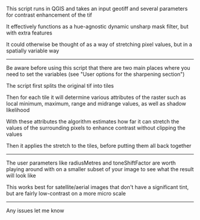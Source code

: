 This script runs in QGIS and takes an input geotiff and several parameters for contrast enhancement of the tif

It effectively functions as a hue-agnostic dynamic unsharp mask filter, but with extra features

It could otherwise be thought of as a way of stretching pixel values, but in a spatially variable way

___________________________________

Be aware before using this script that there are two main places where you need to set the variables (see "User options for the sharpening section")

The script first splits the original tif into tiles

Then for each tile it will determine various attributes of the raster such as local minimum, maximum, range and midrange values, as well as shadow likelihood

With these attributes the algorithm estimates how far it can stretch the values of the surrounding pixels to enhance contrast without clipping the values

Then it applies the stretch to the tiles, before putting them all back together

___________________________________

The user parameters like radiusMetres and toneShiftFactor are worth playing around with on a smaller subset of your image to see what the result will look like

This works best for satellite/aerial images that don't have a significant tint, but are fairly low-contrast on a more micro scale

_____________________________________

Any issues let me know
